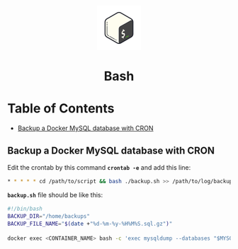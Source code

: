 <div align="center">
  <a href="https://devhints.io/bash">
    <img alt="bash" src="../logos/bash.png"/>
  </a>
  <h1>Bash</h1>
</div>

# Table of Contents

- [Backup a Docker MySQL database with CRON](#backup-a-docker-mysql-database-with-cron)

## Backup a Docker MySQL database with CRON

Edit the crontab by this command **`crontab -e`** and add this line:

```sh
* * * * * cd /path/to/script && bash ./backup.sh >> /path/to/log/backup.log
```

**`backup.sh`** file should be like this:

```sh
#!/bin/bash
BACKUP_DIR="/home/backups"
BACKUP_FILE_NAME="$(date +"%d-%m-%y-%H%M%S.sql.gz")"

docker exec <CONTAINER_NAME> bash -c 'exec mysqldump --databases "$MYSQL_DATABASE" -h<DOCKER_MYSQL_SERVICE_NAME> -u"$MYSQL_USER" -p"$MYSQL_PASSWORD"' > gzip > "$BACKUP_DIR"/"$BACKUP_FILE_NAME";
```
